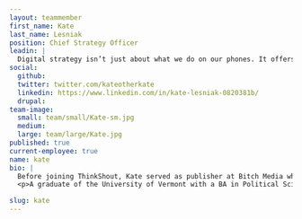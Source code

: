 ```yaml
---
layout: teammember
first_name: Kate
last_name: Lesniak
position: Chief Strategy Officer
leadin: |
  Digital strategy isn’t just about what we do on our phones. It offers us all a million chances to be more than what we already are—it changes us IRL. I love being someone who shapes those opportunities and opens those doors.
social:
  github:
  twitter: twitter.com/kateotherkate
  linkedin: https://www.linkedin.com/in/kate-lesniak-0820381b/
  drupal:
team-image:
  small: team/small/Kate-sm.jpg
  medium:
  large: team/large/Kate.jpg
published: true
current-employee: true
name: kate
bio: |
  Before joining ThinkShout, Kate served as publisher at Bitch Media where she implemented an industry-leading engagement model that leveraged the organization's award-winning editorial work towards financial sustainability. She is a frequent speaker on building digital products and engagement models, and is the recipient of an Institute for Nonprofit News innovation grant funded by the Knight Foundation and Democracy Fund to test new membership program strategies. Kate is a member of 2018 Online News Association's Women's Leadership Accelerator and was named one of Media Shift's Top 20 Digital Media Innovators of 2017. For 12 years, Kate's work has centered on the data, systems, and strategies that make us who we are across all digital formats. She has worked as a digital organizer, fundraiser, and strategic program builder with organizations like Democracy for America, Corporate Accountability International, and the Vermont Democratic Party, among others.
  <p>A graduate of the University of Vermont with a BA in Political Science, Sociology, and English, Kate also served as team captain for the Women’s Ice Hockey team and scored the first-ever hat trick in the program’s Division I history. When Kate isn’t opening doors for organizations driving change, she can be found either cross-country skiing with her dog in the winter, swimming in a body of water in the summer, or strolling through her neighborhood with her toddler and a cup of coffee at any time of year.

slug: kate
---
```

